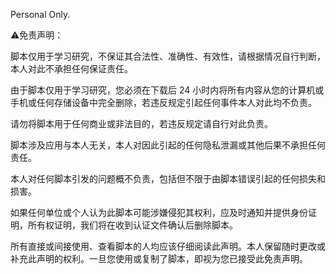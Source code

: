 Personal Only.

⚠️免责声明：

脚本仅用于学习研究，不保证其合法性、准确性、有效性，请根据情况自行判断，本人对此不承担任何保证责任。

由于脚本仅用于学习研究，您必须在下载后 24 小时内将所有内容从您的计算机或手机或任何存储设备中完全删除，若违反规定引起任何事件本人对此均不负责。

请勿将脚本用于任何商业或非法目的，若违反规定请自行对此负责。

脚本涉及应用与本人无关，本人对因此引起的任何隐私泄漏或其他后果不承担任何责任。

本人对任何脚本引发的问题概不负责，包括但不限于由脚本错误引起的任何损失和损害。

如果任何单位或个人认为此脚本可能涉嫌侵犯其权利，应及时通知并提供身份证明，所有权证明，我们将在收到认证文件确认后删除脚本。

所有直接或间接使用、查看脚本的人均应该仔细阅读此声明。本人保留随时更改或补充此声明的权利。一旦您使用或复制了脚本，即视为您已接受此免责声明。
